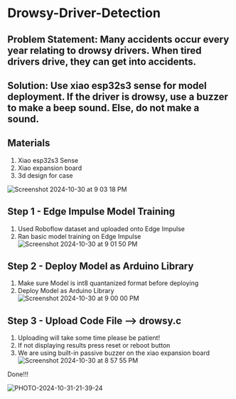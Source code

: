# Drowsy-Driver-Detection
## Problem Statement: Many accidents occur every year relating to drowsy drivers. When tired drivers drive, they can get into accidents.

## Solution: Use xiao esp32s3 sense for model deployment. If the driver is drowsy, use a buzzer to make a beep sound. Else, do not make a sound.

## Materials
  1. Xiao esp32s3 Sense
  2. Xiao expansion board
 3. 3d design for case
    
 ![Screenshot 2024-10-30 at 9 03 18 PM](https://github.com/user-attachments/assets/d79a8414-7aa7-4bb6-a70e-e047fd1166b8)
## Step 1 - Edge Impulse Model Training
   1. Used Roboflow dataset and uploaded onto Edge Impulse
   2. Ran basic model training on Edge Impulse
![Screenshot 2024-10-30 at 9 01 50 PM](https://github.com/user-attachments/assets/68dae959-e43a-475d-9cfc-d542705e6360)
## Step 2 - Deploy Model as Arduino Library
  1. Make sure Model is int8 quantanized format before deploying
  2. Deploy Model as Arduino Library
  ![Screenshot 2024-10-30 at 9 00 00 PM](https://github.com/user-attachments/assets/5fbac9be-b14e-4d80-85b0-736a7fe7d093)


## Step 3 - Upload Code File --> drowsy.c
   1. Uploading will take some time please be patient!
   2. If not displaying results press reset or reboot button
   3. We are using built-in passive buzzer on the xiao expansion board
![Screenshot 2024-10-30 at 8 57 55 PM](https://github.com/user-attachments/assets/bc937236-31c6-46dc-9e11-7f8528fcdabb)

Done!!!

![PHOTO-2024-10-31-21-39-24](https://github.com/user-attachments/assets/f992d76f-2abc-43dc-8848-05e13ac021a2)
